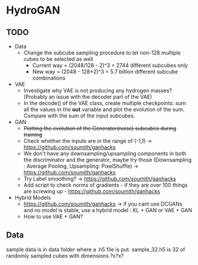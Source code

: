 # HydroGAN

## TODO
* Data
    * Change the subcube sampling procedure to let non-128 multiple cubes to be selected as well
        * Current way = (2048/128 - 2)^3 = 2744 different subcubes only
        * New way = (2048 - 128*2)^3 = 5.7 billion different subcube combinations
* VAE
    * Investigate why VAE is not producing any hydrogen masses? (Probably an issue with the decoder part of the VAE)
    * In the decode() of the VAE class, create multiple checkpoints: sum all the values in the **out** variable and plot the evolution of the sum. Compare with the sum of the input subcubes.
* GAN
    * ~~Plotting the evolution of the Generator(noise) subcubes during training~~
    * Check whether the inputs are in the range of (-1,1) -> https://github.com/soumith/ganhacks
    * We don't have any downsampling/upsampling components in both the discriminator and the generator, maybe try those (Downsampling : Average Pooling, Upsampling: PixelShuffle) -> https://github.com/soumith/ganhacks
    * Try Label smoothing? -> https://github.com/soumith/ganhacks
    * Add script to check norms of gradients - if they are over 100 things are screwing up - https://github.com/soumith/ganhacks 
* Hybrid Models
    * https://github.com/soumith/ganhacks -> if you cant use DCGANs and no model is stable, use a hybrid model : KL + GAN or VAE + GAN
    * How to use VAE + GAN?



## Data
sample data is in data folder where a .h5 file is put. sample_32.h5 is 32 of randomly sampled cubes with dimensions ?x?x?

